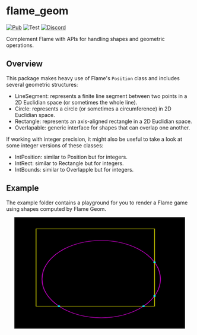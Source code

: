 # flame_geom

[![Pub](https://img.shields.io/pub/v/flame_geom.svg?style=popout)](https://pub.dartlang.org/packages/flame_geom) ![Test](https://github.com/flame-engine/flame_geom/workflows/Build/badge.svg?branch=master&event=push) [![Discord](https://img.shields.io/discord/509714518008528896.svg)](https://discord.gg/pxrBmy4)

Complement Flame with APIs for handling shapes and geometric operations.

## Overview

This package makes heavy use of Flame's `Position` class and includes several geometric structures:

* LineSegment: represents a finite line segment between two points in a 2D Euclidian space (or sometimes the whole line).
* Circle: represents a circle (or sometimes a circumference) in 2D Euclidian space.
* Rectangle: represents an axis-aligned rectangle in a 2D Euclidian space.
* Overlapable: generic interface for shapes that can overlap one another.

If working with integer precision, it might also be useful to take a look at some integer versions of these classes:

* IntPosition: similar to Position but for integers.
* IntRect: similar to Rectangle but for integers.
* IntBounds: similar to Overlapple but for integers.

## Example

The example folder contains a playground for you to render a Flame game using shapes computed by Flame Geom.

<p align="center">
  <img width="460" height="300" src="resources/flame_geom_print.png">
</p>
